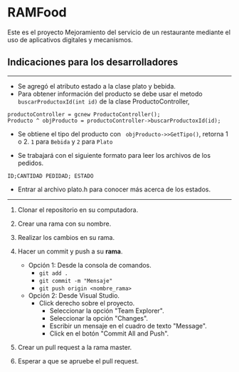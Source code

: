 # RAMFood
Este es el proyecto Mejoramiento del servicio de un restaurante mediante el uso de aplicativos digitales y mecanismos.

## Indicaciones para los desarrolladores
---
* Se agregó el atributo estado a la clase plato y bebida.
* Para obtener información del producto se debe usar el metodo ` buscarProductoxId(int id)` de la clase ProductoController,
```
productoController = gcnew ProductoController();
Producto ^ objProducto = productoController->buscarProductoxId(id);
```
* Se obtiene el tipo del producto con ` objProducto->>GetTipo()`, retorna 1 o 2. `1` para `Bebida` y `2` para `Plato`

* Se  trabajará con el siguiente formato para leer los archivos de los pedidos.
``` 
ID;CANTIDAD PEDIDAD; ESTADO
```
* Entrar al archivo plato.h para conocer más acerca de los estados.


---
1. Clonar el repositorio en su computadora. 
2. Crear una rama con su nombre.
3. Realizar los cambios en su rama.
4. Hacer un commit y push a su **rama**. 
	- Opción 1: Desde la consola de comandos.
		- `git add .`
		- `git commit -m "Mensaje"`
		- `git push origin <nombre_rama>`
	- Opción 2: Desde Visual Studio.
		- Click derecho sobre el proyecto.
			- Seleccionar la opción "Team Explorer".
			- Seleccionar la opción "Changes".
			- Escribir un mensaje en el cuadro de texto "Message".
			- Click en el botón "Commit All and Push".

5. Crear un pull request a la rama master.
6. Esperar a que se apruebe el pull request.
